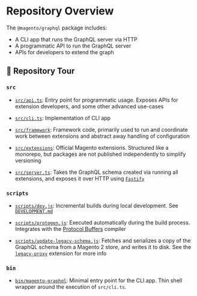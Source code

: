 # Repository Overview

The `@magento/graphql` package includes:

-   A CLI app that runs the GraphQL server via HTTP
-   A programmatic API to run the GraphQL server
-   APIs for developers to extend the graph

## 🚌 Repository Tour

### `src`

-   [`src/api.ts`](../src/api.ts): Entry point for programmatic usage. Exposes APIs for extension developers, and some other advanced use-cases

-   [`src/cli.ts`](../src/cli.ts): Implementation of CLI app

-   [`src/framework`](../src/framework): Framework code, primarily used to run and coordinate work between extensions and abstract away handling of configuration

-   [`src/extensions`](../src/extensions): Official Magento extensions. Structured like a monorepo, but packages are not published independently to simplify versioning

-   [`src/server.ts`](../src/server.ts): Takes the GraphQL schema created via running all extensions, and exposes it over HTTP using [`Fastify`](https://www.fastify.io/)

### `scripts`

-   [`scripts/dev.js`](../scripts/dev.js): Incremental builds during local development. See [`DEVELOPMENT.md`](DEVELOPMENT.md)

-   [`scripts/protogen.js`](../scripts/protogen.js): Executed automatically during the build process. Integrates with the [Protocol Buffers](https://developers.google.com/protocol-buffers) compiler

-   [`scripts/update-legacy-schema.js`](../scripts/update-legacy-schema.js): Fetches and serializes a copy of the GraphQL schema from a Magento 2 store, and writes it to disk. See the [`legacy-proxy`](../src/extensions/legacy-proxy/README.md) extension for more info

### `bin`

-   [`bin/magento-graphql`](../bin/magento-graphql): Minimal entry point for the CLI app. Thin shell wrapper around the execution of `src/cli.ts`.
